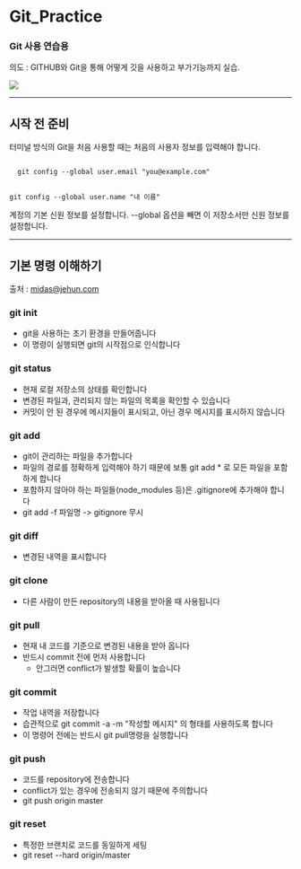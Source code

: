 # Git_Practice
### Git 사용 연습용

의도 : GITHUB와 Git을 통해 어떻게 깃을 사용하고 부가기능까지 실습.


![](http://m.quickmeme.com/img/75/7509f68823389e4af3777ca6d3744c632cc32ab3547bc56e319126aa29ab149a.jpg)

----
## 시작 전 준비
터미널 방식의 Git을 처음 사용할 때는 처음의 사용자 정보를 입력해야 합니다.

<code>
  git config --global user.email "you@example.com"
  
  git config --global user.name "내 이름"
</code>

계정의 기본 신원 정보를 설정합니다.
--global 옵션을 빼면 이 저장소서만 신원 정보를 설정합니다.


----

## 기본 명령 이해하기
출처 : midas@jehun.com
### git init

- git을 사용하는 초기 환경을 만들어줍니다
- 이 명령이 실행되면 git의 시작점으로 인식합니다

### git status

- 현재 로컬 저장소의 상태를 확인합니다
- 변경된 파일과, 관리되지 않는 파일의 목록을 확인할 수 있습니다
- 커밋이 안 된 경우에 메시지들이 표시되고, 아닌 경우 메시지를 표시하지 않습니다

### git add

- git이 관리하는 파일을 추가합니다
- 파일의 경로를 정확하게 입력해야 하기 때문에 보통 git add * 로 모든 파일을 포함하게 합니다
- 포함하지 않아야 하는 파일들(node_modules 등)은 .gitignore에 추가해야 합니다
- git add -f 파일명 -> gitignore 무시
### git diff

- 변경된 내역을 표시합니다

### git clone

- 다른 사람이 만든 repository의 내용을 받아올 때 사용됩니다

### git pull

- 현재 내 코드를 기준으로 변경된 내용을 받아 옵니다
- 반드시 commit 전에 먼저 사용합니다
    - 안그러면 conflict가 발생할 확률이 높습니다

### git commit

- 작업 내역을 저장합니다
- 습관적으로 git commit -a -m "작성할 메시지" 의 형태를 사용하도록 합니다
- 이 명령어 전에는 반드시 git pull명령을 실행합니다

### git push

- 코드를 repository에 전송합니다
- conflict가 있는 경우에 전송되지 않기 때문에 주의합니다
- git push origin master

### git reset

- 특정한 브랜치로 코드를 동일하게 세팅
- git reset --hard origin/master
